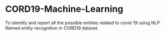 # CORD19-Machine-Learning
To identify and report all the possible entities related to covid 19 using NLP Named entity recognition in CORD19 dataset.
